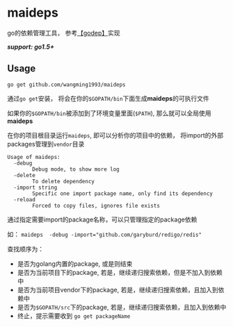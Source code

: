 # maideps

go的依赖管理工具， 参考[【godep】](https://github.com/tools/godep)实现

***support: go1.5+***

## Usage

`go get github.com/wangming1993/maideps`

通过`go get`安装， 将会在你的`$GOPATH/bin`下面生成**maideps**的可执行文件

如果你的`$GOPATH/bin`被添加到了环境变量里面(`$PATH`), 那么就可以全局使用**maideps**

在你的项目根目录运行`maideps`, 即可以分析你的项目中的依赖， 将import的外部packages管理到`vendor`目录

```
Usage of maideps:
  -debug
        Debug mode, to show more log
  -delete
        To delete dependency
  -import string
        Specific one import package name, only find its dependency
  -reload
        Forced to copy files, ignores file exists

```

通过指定需要import的package名称，可以只管理指定的package依赖

如： `maideps  -debug -import="github.com/garyburd/redigo/redis"`

查找顺序为：

- 是否为golang内置的package, 或是则结束
- 是否为当前项目下的package, 若是，继续递归搜索依赖，但是不加入到依赖中 
- 是否为当前项目vendor下的package, 若是，继续递归搜索依赖，且加入到依赖中 
- 是否为`$GOPATH/src`下的package, 若是，继续递归搜索依赖，且加入到依赖中
- 终止，提示需要收到 `go get packageName` 

